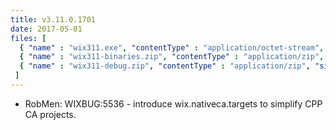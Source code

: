 ```yaml
---
title: v3.11.0.1701
date: 2017-05-01
files: [
  { "name" : "wix311.exe", "contentType" : "application/octet-stream", "size" : 27742392, "title" : "WiX v3.11 Toolset install.", "promoted" : true },
  { "name" : "wix311-binaries.zip", "contentType" : "application/zip", "size" : 34365895, "title" : "WiX v3.11 binaries for situations where install cannot be used.", "protected" : true },
  { "name" : "wix311-debug.zip", "contentType" : "application/zip", "size" : 46939481, "title" : "WiX v3.11 source and symbols for debugging purposes.", "protected" : true }
 ]
---
```


* RobMen: WIXBUG:5536 - introduce wix.nativeca.targets to simplify CPP CA projects.